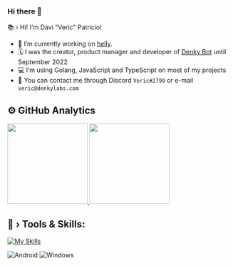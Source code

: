 ### Hi there 👋

📚 › Hi! I'm Davi "Veric" Patricio!

- 🔭 I’m currently working on [helly](https://github.com/denkylabs/helly).
- 🗓️ I was the creator, product manager and developer of [Denky Bot](https://github.com/denkylabs/denkybot) until September 2022.
- 💻 I’m using Golang, JavaScript and TypeScript on most of my projects
- 💬 You can contact me through Discord `Veric#2799` or e-mail `veric@denkylabs.com`

## ⚙️  GitHub Analytics

<p align="left">
 <a href="https://github.com/davipatricio">
  <img height="180em" src=https://github-readme-stats.vercel.app/api?username=davipatricio&show_icons=true&theme=dracula&include_all_commits=true&count_private=true" />
  <img height="180em" src="https://github-readme-stats.vercel.app/api/top-langs/?username=davipatricio&layout=compact&langs_count=7&theme=dracula" />
 </a>
</p>

## 🔧 › Tools & Skills:

[![My Skills](https://skillicons.dev/icons?i=js,ts,py,cpp,go,nodejs,mongodb,github,cloudflare,discord,bots,vscode,linux)](https://skillicons.dev) 
  
![Android](https://img.shields.io/badge/Android-3DDC84?style=for-the-badge&logo=android&logoColor=white)
![Windows](https://img.shields.io/badge/Windows-0078D6?style=for-the-badge&logo=windows&logoColor=white)
